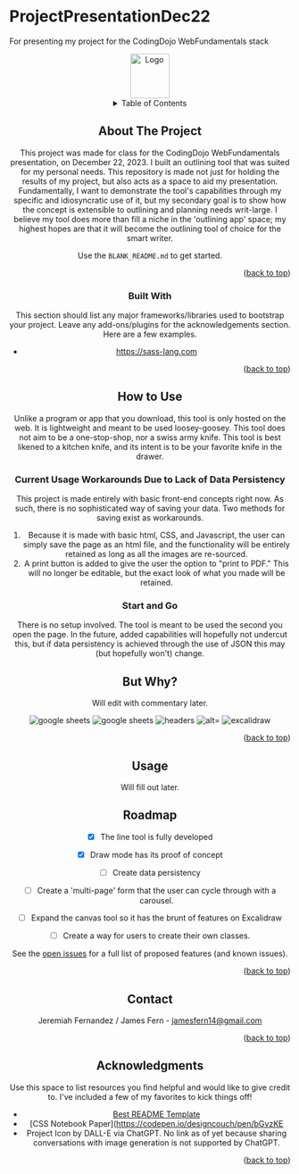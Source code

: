 # ProjectPresentationDec22
For presenting my project for the CodingDojo WebFundamentals stack


<a name="readme-top"></a>



<!-- PROJECT LOGO -->

<div align="center">
    <img src="\presentation-images\project-icon.png" alt="Logo" width="70" height="80">


<!-- TABLE OF CONTENTS -->
<details>
  <summary>Table of Contents</summary>
  <ol>
    <li>
      <a href="#about-the-project">About The Project</a>
      <ul>
        <li><a href="#built-with">Built With</a></li>
      </ul>
    </li>
    <li>
      <a href="#getting-started">Getting Started</a>
      <ul>
        <li><a href="#prerequisites">Prerequisites</a></li>
        <li><a href="#installation">Installation</a></li>
      </ul>
    </li>
    <li><a href="#usage">Usage</a></li>
    <li><a href="#butwhy">Usage</a></li>
    <li><a href="#roadmap">Roadmap</a></li>
    <li><a href="#contact">Contact</a></li>
    <li><a href="#acknowledgments">Acknowledgments</a></li>
  </ol>
</details>



<!-- ABOUT THE PROJECT -->
## About The Project

This project was made for class for the CodingDojo WebFundamentals presentation, on December 22, 2023. I built an outlining tool that was suited for my personal needs. This repository is made not just for holding the results of my project, but also acts as a space to aid my presentation. Fundamentally, I want to demonstrate the tool's capabilities through my specific and idiosyncratic use of it, but my secondary goal is to show how the concept is extensible to outlining and planning needs writ-large. I believe my tool does more than fill a niche in the 'outlining app' space; my highest hopes are that it will become the outlining tool of choice for the smart writer.

Use the `BLANK_README.md` to get started.

<p align="right">(<a href="#readme-top">back to top</a>)</p>



### Built With

This section should list any major frameworks/libraries used to bootstrap your project. Leave any add-ons/plugins for the acknowledgements section. Here are a few examples.

- https://sass-lang.com


<p align="right">(<a href="#readme-top">back to top</a>)</p>



<!-- How to Use -->
## How to Use

Unlike a program or app that you download, this tool is only hosted on the web. It is lightweight and meant to be used loosey-goosey. This tool does not aim to be a one-stop-shop, nor a swiss army knife. This tool is best likened to a kitchen knife, and its intent is to be your favorite knife in the drawer. 

### Current Usage Workarounds Due to Lack of Data Persistency

This project is made entirely with basic front-end concepts right now. As such, there is no sophisticated way of saving your data. Two methods for saving exist as workarounds. 

1. Because it is made with basic html, CSS, and Javascript, the user can simply save the page as an html file, and the functionality will be entirely retained as long as all the images are re-sourced.
2. A print button is added to give the user the option to "print to PDF." This will no longer be editable, but the exact look of what you made will be retained.

### Start and Go

There is no setup involved. The tool is meant to be used the second you open the page. In the future, added capabilities will hopefully not undercut this, but if data persistency is achieved through the use of JSON this may (but hopefully won't) change. 



<!-- Screenshots for Presentation Use -->
## But Why?

Will edit with commentary later. 
<div>
    <img src="\presentation-images\google-sheets-2.png" alt="google sheets">
    <img src="\presentation-images\google-sheets-3.png" alt="google sheets" >
    <img src="\presentation-images\obsidian-headings.png" alt="headers" >
    <img src="\presentation-images\obsidian-canvas.png" alt=" alt="canvas" >
    <img src="\presentation-images\excalidraw.png" alt="excalidraw" >
</div>


<p align="right">(<a href="#readme-top">back to top</a>)</p>





<!-- USAGE EXAMPLES -->
## Usage

Will fill out later. 


<!-- ROADMAP -->
## Roadmap

- [x] The line tool is fully developed
- [x] Draw mode has its proof of concept
- [ ] Create data persistency
- [ ] Create a 'multi-page' form that the user can cycle through with a carousel. 
- [ ] Expand the canvas tool so it has the brunt of features on Excalidraw
- [ ] Create a way for users to create their own classes. 


See the [open issues](https://github.com/othneildrew/Best-README-Template/issues) for a full list of proposed features (and known issues).

<p align="right">(<a href="#readme-top">back to top</a>)</p>





<!-- CONTACT -->
## Contact

Jeremiah Fernandez / James Fern - jamesfern14@gmail.com

<p align="right">(<a href="#readme-top">back to top</a>)</p>



<!-- ACKNOWLEDGMENTS -->
## Acknowledgments

Use this space to list resources you find helpful and would like to give credit to. I've included a few of my favorites to kick things off!

* [Best README Template](https://github.com/othneildrew/Best-README-Template)
* [CSS Notebook Paper](https://codepen.io/designcouch/pen/bGvzKE
* Project Icon by DALL-E via ChatGPT. No link as of yet because sharing conversations with image generation is not supported by ChatGPT. 


<p align="right">(<a href="#readme-top">back to top</a>)</p>

<!-- MARKDOWN LINKS & IMAGES -->

